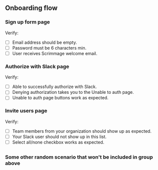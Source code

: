 ## Onboarding flow
### Sign up form page

Verify:
- [ ] Email address should be empty.
- [ ] Password must be 6 characters min.
- [ ] User receives Scrimmage welcome email.

### Authorize with Slack page

Verify:
- [ ] Able to successfully authorize with Slack.
- [ ] Denying authorization takes you to the Unable to auth page.
- [ ] Unable to auth page buttons work as expected.

### Invite users page
Verify:
- [ ] Team members from your organization should show up as expected.
- [ ] Your Slack user should not show up in this list.
- [ ] Select all/none checkbox works as expected.

##

### Some other random scenario that won't be included in group above